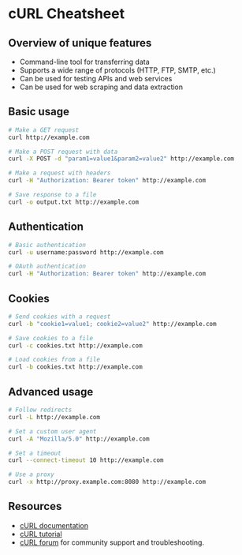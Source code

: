 # cURL Cheatsheet

## Overview of unique features

- Command-line tool for transferring data
- Supports a wide range of protocols (HTTP, FTP, SMTP, etc.)
- Can be used for testing APIs and web services
- Can be used for web scraping and data extraction

## Basic usage

```bash
# Make a GET request
curl http://example.com

# Make a POST request with data
curl -X POST -d "param1=value1&param2=value2" http://example.com

# Make a request with headers
curl -H "Authorization: Bearer token" http://example.com

# Save response to a file
curl -o output.txt http://example.com
```

## Authentication

```bash
# Basic authentication
curl -u username:password http://example.com

# OAuth authentication
curl -H "Authorization: Bearer token" http://example.com
```

## Cookies

```bash
# Send cookies with a request
curl -b "cookie1=value1; cookie2=value2" http://example.com

# Save cookies to a file
curl -c cookies.txt http://example.com

# Load cookies from a file
curl -b cookies.txt http://example.com
```

## Advanced usage

```bash
# Follow redirects
curl -L http://example.com

# Set a custom user agent
curl -A "Mozilla/5.0" http://example.com

# Set a timeout
curl --connect-timeout 10 http://example.com

# Use a proxy
curl -x http://proxy.example.com:8080 http://example.com
```

## Resources

- [cURL documentation](https://curl.se/docs/)
- [cURL tutorial](https://curl.se/docs/httpscripting.html)
- [cURL forum](https://stackoverflow.com/questions/tagged/curl) for community support and troubleshooting.